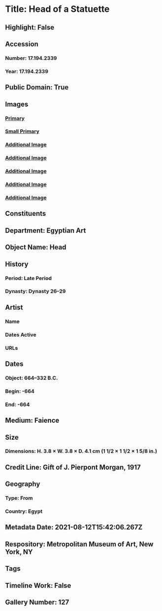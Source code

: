 # Title: Head of a Statuette
## Highlight: False
## Accession
### Number: 17.194.2339
### Year: 17.194.2339
## Public Domain: True
## Images
### [Primary](https://images.metmuseum.org/CRDImages/eg/original/LC-17_194_2339_EGDP031352.jpg)
### [Small Primary](https://images.metmuseum.org/CRDImages/eg/web-large/LC-17_194_2339_EGDP031352.jpg)
### [Additional Image](https://images.metmuseum.org/CRDImages/eg/original/LC-17_194_2339_EGDP031353_1.jpg)
### [Additional Image](https://images.metmuseum.org/CRDImages/eg/original/LC-17_194_2339_EGDP031355.jpg)
### [Additional Image](https://images.metmuseum.org/CRDImages/eg/original/LC-17_194_2339_EGDP031358.jpg)
### [Additional Image](https://images.metmuseum.org/CRDImages/eg/original/LC-17_194_2339_EGDP031356.jpg)
### [Additional Image](https://images.metmuseum.org/CRDImages/eg/original/LC-17_194_2339_EGDP031357.jpg)
## Constituents
## Department: Egyptian Art
## Object Name: Head
## History
### Period: Late Period
### Dynasty: Dynasty 26–29
## Artist
### Name
### Dates Active
### URLs
## Dates
### Object: 664–332 B.C.
### Begin: -664
### End: -664
## Medium: Faience
## Size
### Dimensions: H. 3.8 × W. 3.8 × D. 4.1 cm (1 1/2 × 1 1/2 × 1 5/8 in.)
## Credit Line: Gift of J. Pierpont Morgan, 1917
## Geography
### Type: From
### Country: Egypt
## Metadata Date: 2021-08-12T15:42:06.267Z
## Respository: Metropolitan Museum of Art, New York, NY
## Tags
## Timeline Work: False
## Gallery Number: 127